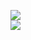 [![](https://img.shields.io/badge/Made%20With-Github%20Spray-lightgrey.svg?style=for-the-badge&logo=github)](https://github.com/Annihil/github-spray#7975)  
[![](https://i.imgur.com/2DrTn0Z.gif)](https://github.com/Annihil/github-spray)